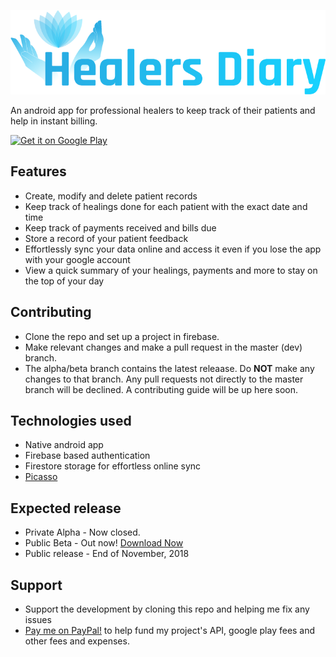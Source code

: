 ![Healers Diary](app/src/main/res/drawable/logo_type.png)

An android app for professional healers to keep track of their patients and help in instant billing.

<a href='https://play.google.com/store/apps/details?id=com.yashovardhan99.healersdiary&utm_source=github&utm_campaign=github&pcampaignid=MKT-Other-global-all-co-prtnr-py-PartBadge-Mar2515-1'>
  <img alt='Get it on Google Play' src='https://play.google.com/intl/en_us/badges/images/generic/en_badge_web_generic.png'  
       height='90'/>
</a>

## Features
- Create, modify and delete patient records
- Keep track of healings done for each patient with the exact date and time
- Keep track of payments received and bills due
- Store a record of your patient feedback
- Effortlessly sync your data online and access it even if you lose the app with your google account
- View a quick summary of your healings, payments and more to stay on the top of your day

## Contributing
* Clone the repo and set up a project in firebase.
* Make relevant changes and make a pull request in the master (dev) branch.
* The alpha/beta branch contains the latest releaase. Do **NOT** make any changes to that branch. Any pull requests not directly to the master branch will be declined.
A contributing guide will be up here soon.

## Technologies used
* Native android app
* Firebase based authentication
* Firestore storage for effortless online sync
* [Picasso](http://square.github.io/picasso/)

## Expected release
* Private Alpha - Now closed.
* Public Beta - Out now! [Download Now](https://play.google.com/store/apps/details?id=com.yashovardhan99.healersdiary)
* Public release - End of November, 2018

## Support
* Support the development by cloning this repo and helping me fix any issues
* [Pay me on PayPal!](https://paypal.me/yashovardhan99) to help fund my project's API, google play fees and other fees and expenses.
